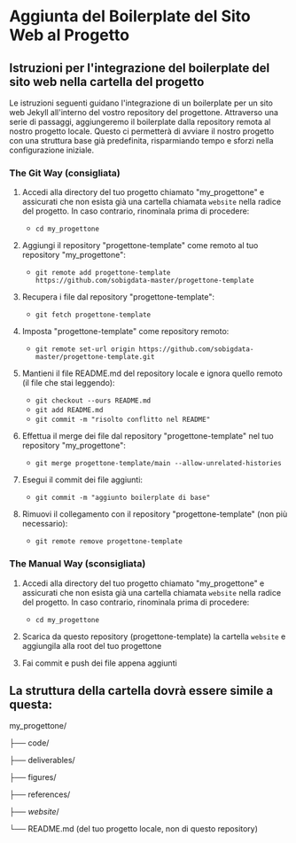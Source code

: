 # Aggiunta del Boilerplate del Sito Web al Progetto

## Istruzioni per l'integrazione del boilerplate del sito web nella cartella del progetto

Le istruzioni seguenti guidano l'integrazione di un boilerplate per un sito web Jekyll all'interno del vostro repository del progettone. Attraverso una serie di passaggi, aggiungeremo il boilerplate dalla repository remota al nostro progetto locale. Questo ci permetterà di avviare il nostro progetto con una struttura base già predefinita, risparmiando tempo e sforzi nella configurazione iniziale.

### The Git Way (consigliata)

1. Accedi alla directory del tuo progetto chiamato "my_progettone" e assicurati che non esista già una cartella chiamata `website` nella radice del progetto. In caso contrario, rinominala prima di procedere:
   - `cd my_progettone`

2. Aggiungi il repository "progettone-template" come remoto al tuo repository "my_progettone":
   - `git remote add progettone-template https://github.com/sobigdata-master/progettone-template`

3. Recupera i file dal repository "progettone-template":
   - `git fetch progettone-template`

4. Imposta "progettone-template" come repository remoto:
   - `git remote set-url origin https://github.com/sobigdata-master/progettone-template.git`

5. Mantieni il file README.md del repository locale e ignora quello remoto (il file che stai leggendo):
   - `git checkout --ours README.md`
   - `git add README.md`
   - `git commit -m "risolto conflitto nel README"`

6. Effettua il merge dei file dal repository "progettone-template" nel tuo repository "my_progettone":
   - `git merge progettone-template/main --allow-unrelated-histories`

7. Esegui il commit dei file aggiunti:
   - `git commit -m "aggiunto boilerplate di base"`

8. Rimuovi il collegamento con il repository "progettone-template" (non più necessario):
   - `git remote remove progettone-template`


### The Manual Way (sconsigliata)

1. Accedi alla directory del tuo progetto chiamato "my_progettone" e assicurati che non esista già una cartella chiamata `website` nella radice del progetto. In caso contrario, rinominala prima di procedere:
   - `cd my_progettone`

2. Scarica da questo repository (progettone-template) la cartella `website` e aggiungila alla root del tuo progettone

3. Fai commit e push dei file appena aggiunti

## La struttura della cartella dovrà essere simile a questa:


my_progettone/

├── code/

├── deliverables/

├── figures/

├── references/

├── *website*/

└── README.md (del tuo progetto locale, non di questo repository)
